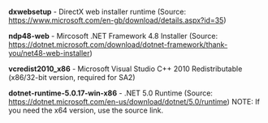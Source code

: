 **dxwebsetup** - DirectX web installer runtime (Source: https://www.microsoft.com/en-gb/download/details.aspx?id=35)

**ndp48-web** - Mircosoft .NET Framework 4.8 Installer (Source: https://dotnet.microsoft.com/download/dotnet-framework/thank-you/net48-web-installer)

**vcredist2010_x86** - Microsoft Visual Studio C++ 2010 Redistributable (x86/32-bit version, required for SA2)

**dotnet-runtime-5.0.17-win-x86** - .NET 5.0 Runtime (Source: https://dotnet.microsoft.com/en-us/download/dotnet/5.0/runtime)                                        NOTE: If you need the x64 version, use the source link.
